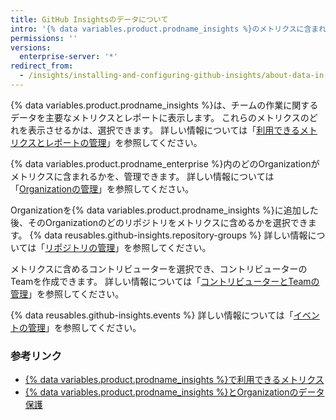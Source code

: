 ```yaml
---
title: GitHub Insightsのデータについて
intro: '{% data variables.product.prodname_insights %}のメトリクスに含まれるデータは、高度にカスタマイズできます。'
permissions: ''
versions:
  enterprise-server: '*'
redirect_from:
  - /insights/installing-and-configuring-github-insights/about-data-in-github-insights
---
```


{% data variables.product.prodname_insights %}は、チームの作業に関するデータを主要なメトリクスとレポートに表示します。 これらのメトリクスのどれを表示させるかは、選択できます。 詳しい情報については「[利用できるメトリクスとレポートの管理](/insights/installing-and-configuring-github-insights/managing-available-metrics-and-reports)」を参照してください。

{% data variables.product.prodname_enterprise %}内のどのOrganizationがメトリクスに含まれるかを、管理できます。 詳しい情報については「[Organizationの管理](/insights/installing-and-configuring-github-insights/managing-organizations)」を参照してください。

Organizationを{% data variables.product.prodname_insights %}に追加した後、そのOrganizationのどのリポジトリをメトリクスに含めるかを選択できます。 {% data reusables.github-insights.repository-groups %} 詳しい情報については「[リポジトリの管理](/insights/installing-and-configuring-github-insights/managing-repositories)」を参照してください。

メトリクスに含めるコントリビューターを選択でき、コントリビューターのTeamを作成できます。 詳しい情報については「[コントリビューターとTeamの管理](/insights/installing-and-configuring-github-insights/managing-contributors-and-teams)」を参照してください。

{% data reusables.github-insights.events %} 詳しい情報については「[イベントの管理](/insights/installing-and-configuring-github-insights/managing-events)」を参照してください。

### 参考リンク
- [{% data variables.product.prodname_insights %}で利用できるメトリクス](/insights/exploring-your-usage-of-github-enterprise/metrics-available-with-github-insights)
- <a href="/github/site-policy/github-insights-and-data-protection-for-your-organization" class="dotcom-only">{% data variables.product.prodname_insights %}とOrganizationのデータ保護</a>
